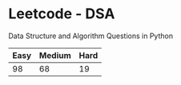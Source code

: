 # Leetcode - DSA

Data Structure and Algorithm Questions in Python

| Easy   |  Medium  | Hard |
|--------|----------|------|
|   98   |    68    |  19  |
